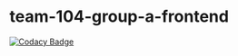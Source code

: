 # team-104-group-a-frontend

[![Codacy Badge](https://api.codacy.com/project/badge/Grade/9c68645c92d04fc681d9d5a03ec70e65)](https://app.codacy.com/gh/BuildForSDGCohort2/team-104-group-a-frontend?utm_source=github.com&utm_medium=referral&utm_content=BuildForSDGCohort2/team-104-group-a-frontend&utm_campaign=Badge_Grade_Settings)